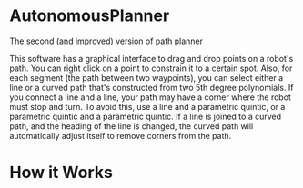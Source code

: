 AutonomousPlanner
=================

The second (and improved) version of path planner


This software has a graphical interface to drag and drop points on a robot's path.  You can right click on a point to constrain it to a certain spot.  Also, for each segment (the path between two waypoints), you can select either a line or a curved path that's constructed from two 5th degree polynomials.  If you connect a line and a line, your path may have a corner where the robot must stop and turn.  To avoid this, use a line and a parametric quintic, or a parametric quintic and a parametric quintic.  If a line is joined to a curved path, and the heading of the line is changed, the curved path will automatically adjust itself to remove corners from the path.


How it Works
============
